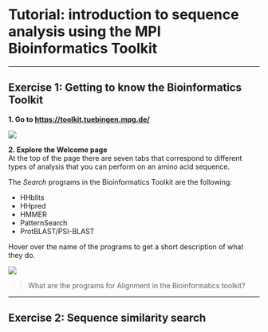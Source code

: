 # Tutorial: introduction to sequence analysis using the MPI Bioinformatics Toolkit

______

## Exercise 1: Getting to know the Bioinformatics Toolkit

**1. Go to https://toolkit.tuebingen.mpg.de/**
  
 ![](https://github.com/Claualvarez/Sequence_analysis_intro/blob/master/figures/Welcome.png)
 
 **2. Explore the Welcome page** \
 At the top of the page there are seven tabs that correspond to different types of analysis that you can perform on an amino acid sequence.
 
 The *Search* programs in the Bioinformatics Toolkit are the following:
  - HHblits
  - HHpred
  - HMMER
  - PatternSearch
  - ProtBLAST/PSI-BLAST
  
Hover over the name of the programs to get a short description of what they do.

 ![](https://github.com/Claualvarez/Sequence_analysis_intro/blob/master/figures/Welcome_hhblits.png)

> What are the programs for Alignment in the Bioinformatics toolkit?
_____

## Exercise 2: Sequence similarity search
